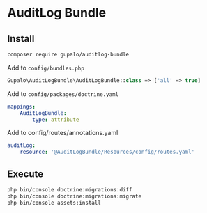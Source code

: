 AuditLog Bundle
===================

## Install

```bash
composer require gupalo/auditlog-bundle
```

Add to `config/bundles.php`

```php
Gupalo\AuditLogBundle\AuditLogBundle::class => ['all' => true]
```

Add to `config/packages/doctrine.yaml`
```yaml
mappings:
    AuditLogBundle:
        type: attribute
```

Add to config/routes/annotations.yaml

```yaml
auditLog:
    resource: '@AuditLogBundle/Resources/config/routes.yaml'
```

## Execute

```bash
php bin/console doctrine:migrations:diff
php bin/console doctrine:migrations:migrate
php bin/console assets:install
```

